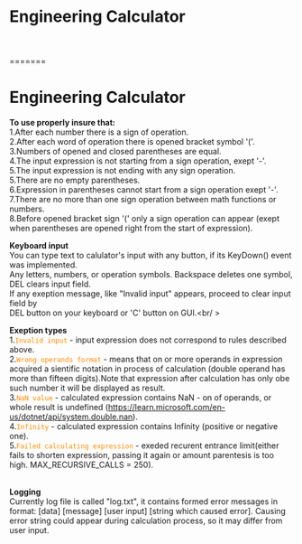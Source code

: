 
# <b>Engineering Calculator</b><br /><br />
=======
# <b>Engineering Calculator</b><br />

<strong>To use properly insure that:</strong><br />
1.After each number there is a sign of operation.<br />
2.After each word of operation there is opened bracket symbol '('.<br />
3.Numbers of opened and closed parentheses are equal.<br />
4.The input expression is not starting from a sign operation, exept '-'.<br />
5.The input expression is not ending with any sign operation.<br />
5.There are no empty parentheses.<br />
6.Expression in parentheses cannot start from a sign operation exept '-'.<br />
7.There are no more than one sign operation between math functions or numbers.<br />
8.Before opened bracket sign '(' only a sign operation can appear (exept when parentheses are opened right from the start of expression).<br />

<strong>Keyboard input</strong><br />
You can type text to calulator's input with any button, if its KeyDown() event was implemented.<br />
Any letters, numbers, or operation symbols. Backspace deletes one symbol, DEL clears input field.<br />
If any exeption message, like "Invalid input" appears, proceed to clear input field by<br />
DEL button on your keyboard or 'C' button on GUI.<br/ >

<strong>Exeption types</strong><br />
1.<code style="color : darkorange">Invalid input</code> - input expression does not correspond to rules described above.<br />
2.<code style="color : darkorange">Wrong operands format</code> - means that on or more operands in expression acquired a sientific notation in process of calculation (double operand has more than fifteen digits).Note that expression after calculation has only obe such number it will be displayed as result.<br />
3.<code style="color : darkorange">NaN value</code> - calculated expression contains NaN - on of operands, or whole result is undefined (https://learn.microsoft.com/en-us/dotnet/api/system.double.nan).<br />
4.<code style="color : darkorange">Infinity</code> - calculated expression contains Infinity (positive or negative one).<br />
5.<code style="color : darkorange">Failed calculating expression</code> - exeded recurent entrance limit(either fails to shorten expression, passing it again or amount parentesis is too high. MAX_RECURSIVE_CALLS = 250).<br />

<br />
<strong>Logging</strong><br />
Currently log file is called "log.txt", it contains formed error messages in format: [data]  [message]  [user input]  [string which caused error]. Causing error string could appear during calculation process, so it may differ from user input.<br />

